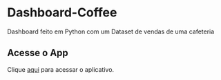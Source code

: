 # Dashboard-Coffee
Dashboard feito em Python com um Dataset de vendas de uma cafeteria

## Acesse o App
Clique [aqui]([https://dashboard-coffee-bgeqghjypbn4rug9artueq.streamlit.app/) para acessar o aplicativo.
